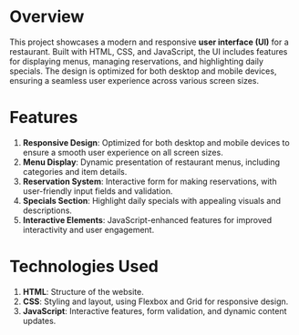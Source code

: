 # Overview
This project showcases a modern and responsive **user interface (UI)** for a restaurant. Built with HTML, CSS, and JavaScript, the UI includes features for displaying menus, 
managing reservations, and highlighting daily specials. The design is optimized for both desktop and mobile devices, ensuring a seamless user experience across various screen sizes.

# Features
1. **Responsive Design**: Optimized for both desktop and mobile devices to ensure a smooth user experience on all screen sizes.
2. **Menu Display**: Dynamic presentation of restaurant menus, including categories and item details.
3. **Reservation System**: Interactive form for making reservations, with user-friendly input fields and validation.
4. **Specials Section**: Highlight daily specials with appealing visuals and descriptions.
5. **Interactive Elements**: JavaScript-enhanced features for improved interactivity and user engagement.

# Technologies Used
1. **HTML**: Structure of the website.
2. **CSS**: Styling and layout, using Flexbox and Grid for responsive design.
3. **JavaScript**: Interactive features, form validation, and dynamic content updates.

